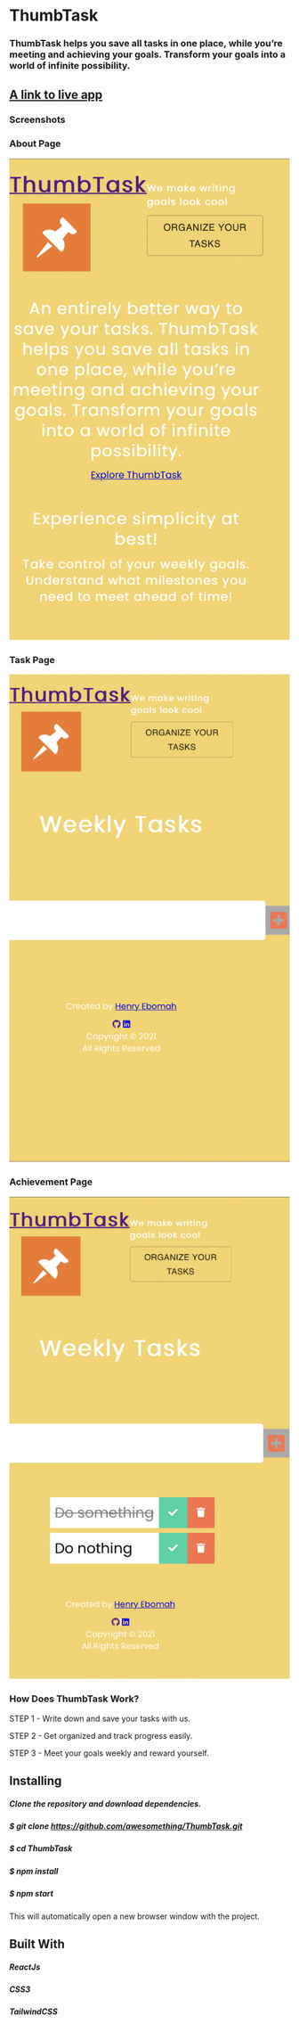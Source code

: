 
<h1>ThumbTask</h1>

<h3>ThumbTask helps you save all tasks in one place, while you’re meeting and achieving your goals. Transform your goals into a world of infinite possibility. </h3>



<h2><a href="https://thumbtask-awesomething.vercel.app/">A link to live app</a></h2>


<h3>Screenshots</h3>

<il>


 ### About Page

 ![about](https://github.com/awesomething/ThumbTask/blob/main/images/About.jpg) 


### Task Page

![Post](https://github.com/awesomething/ThumbTask/blob/main/images/Create.jpg) 


### Achievement Page

![List](https://github.com/awesomething/ThumbTask/blob/main/images/Checked.jpg) 

<h3> How Does ThumbTask Work?</h3>

<p> STEP 1 - Write down and save your tasks with us. </p>

<p> STEP 2 - Get organized and track progress easily.</p>

<p>STEP 3 - Meet your goals weekly and reward yourself.</p>

## Installing

##### Clone the repository and download dependencies.

##### $ git clone https://github.com/awesomething/ThumbTask.git

##### $ cd ThumbTask

##### $ npm install

##### $ npm start

This will automatically open a new browser window with the project.

## Built With

##### ReactJs

##### CSS3

##### TailwindCSS
